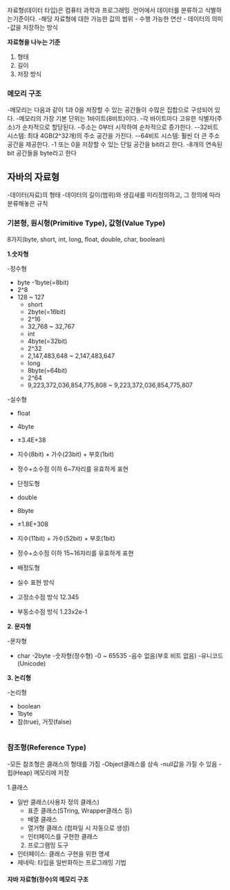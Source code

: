 <p>자료형(데이터 타입)은 컴퓨터 과학과 프로그래밍 .언어에서 데이터를 분류하고 식별하는기준이다.
    -해당 자료형에 대한 가능한 값의 범위
    - 수행 가능한 연산
    - 데이터의 의미
    -값을 저장하는 방식</p>
<p> <strong>자료형을 나누는 기준</strong></p>
<ol>
<li>형태 </li>
<li>길이</li>
<li>저장 방식</li>
</ol>
<h3 id="메모리-구조">메모리 구조</h3>
<p>-메모리는 다음과 같이 1과 0을 저장할 수 있는 공간들이 수많은 집합으로 구성되어 있다.
-메모리의 가장 기본 단위는 1바이트(8비트)이다.
-각 바이트마다 고유한 식별자(주소)가 순차적으로 할당된다.
-주소는 0부터 시작하여 순차적으로 증가한다.
--32비트 시스템: 최대 4GB(2^32개)의 주소 공간을 가진다.
--64비트 시스템: 훨씬 더 큰 주소 공간을 제공한다.
-1 또는 0을 저장할 수 있는 단일 공간을 bit라고 한다.
-8개의 연속된 bit 공간들을 byte라고 한다
<img alt="" src="https://velog.velcdn.com/images/jern/post/a7b2a409-efa4-4130-92d6-45401098aab4/image.png" /></p>
<h2 id="자바의-자료형">자바의 자료형</h2>
<p>-데이터(자료)의 형태
-데이터의 길이(범위)와 생김새를 미리정의하고, 그 정의에 따라 분류해놓은 규칙
<img alt="" src="https://velog.velcdn.com/images/jern/post/c3f5adeb-9ecb-4161-a8f0-2318ccbf6514/image.png" /></p>
<h3 id="기본형-원시형primitive-type-값형value-type"><strong>기본형, 원시형(Primitive Type), 값형(Value Type)</strong></h3>
<p>8가지(byte, short, int, long, float, double, char, boolean)</p>
<p><strong>1.숫자형</strong></p>
<p>   -정수형</p>
<ul>
<li>byte
   -1byte(=8bit)</li>
<li>2^8</li>
<li>128 ~ 127<ul>
<li>short</li>
<li>2byte(=16bit)</li>
<li>2^16</li>
<li>32,768 ~ 32,767</li>
<li>int</li>
<li>4byte(=32bit)</li>
<li>2^32</li>
<li>2,147,483,648 ~ 2,147,483,647</li>
<li>long</li>
<li>8byte(=64bit)</li>
<li>2^64</li>
<li>9,223,372,036,854,775,808 ~ 9,223,372,036,854,775,807</li>
</ul>
</li>
</ul>
<p>-실수형</p>
<ul>
<li><p>float</p>
</li>
<li><p>4byte</p>
</li>
<li><p>±3.4E+38</p>
</li>
<li><p>지수(8bit) + 가수(23bit) + 부호(1bit)</p>
</li>
<li><p>정수+소수점 이하 6~7자리를 유효하게 표현</p>
</li>
<li><p>단정도형</p>
</li>
<li><p>double</p>
</li>
<li><p>8byte</p>
</li>
<li><p>±1.8E+308</p>
</li>
<li><p>지수(11bit) + 가수(52bit) + 부호(1bit)</p>
</li>
<li><p>정수+소수점 이하 15~16자리를 유효하게 표현</p>
</li>
<li><p>배정도형</p>
</li>
<li><p>실수 표현 방식</p>
</li>
<li><p>고정소수점 방식
12.345</p>
</li>
<li><p>부동소수점 방식
1.23x2e-1</p>
</li>
</ul>
<p><strong>2. 문자형</strong></p>
<p>-문자형</p>
<ul>
<li>char
-2byte
-숫자형(정수형)
-0 ~ 65535
-음수 없음(부호 비트 없음)
-유니코드(Unicode)</li>
</ul>
<p><strong>3. 논리형</strong></p>
<p>-논리형</p>
<ul>
<li>boolean</li>
<li>1byte</li>
<li>참(true), 거짓(false)</li>
</ul>
<p><img alt="" src="https://velog.velcdn.com/images/jern/post/880a1226-0512-413b-b891-a9cc55e8af54/image.png" /></p>
<h3 id="참조형reference-type">참조형(Reference Type)</h3>
<p>-모든 참조형은 클래스의 형태를 가짐
-Object클래스를 상속
-null값을 가질 수 있음
-힙(Heap) 메모리에 저장</p>
<p>  1.클래스</p>
<ul>
<li>일반 클래스(사용자 정의 클래스)<ul>
<li>표준 클래스(STring, Wrapper클래스 등)</li>
<li>배열 클래스 </li>
<li>열거형 클래스 (컴파일 시 자동으로 생성)</li>
<li>인터페이스를 구현한 클래스</li>
</ul>
<ol start="2">
<li>프로그램밍 도구</li>
</ol>
</li>
<li>인터페이스: 클래스 구현을 위한 명세</li>
<li>제네릭: 타입을 일반화하는 프로그래밍 기법</li>
</ul>
<h4 id="자바-자료형정수의-메모리-구조">자바 자료형(정수)의 메모리 구조</h4>
<p><img alt="" src="https://velog.velcdn.com/images/jern/post/bfa44d89-9a6b-43c2-9620-b0f5339db0d8/image.png" /></p>